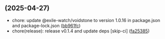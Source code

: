 ##  (2025-04-27)

* chore: update @exile-watch/voidstone to version 1.0.16 in package.json and package-lock.json ([bb961fc](https://github.com/exile-watch/splinters/commit/bb961fc))
* chore(release): release v0.1.4 and update deps [skip-ci] ([fa25385](https://github.com/exile-watch/splinters/commit/fa25385))




